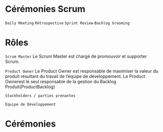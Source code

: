 # Cérémonies Scrum
`Daily Meeting` 
`Rétrospective` 
`Sprint Review` 
`Backlog Grooming` 

# Rôles
`Scrum Master`
Le Scrum Master est chargé de promouvoir et supporter Scrum.


`Product Owner`
Le Product Owner est responsable de maximiser la valeur du produit résultant du travail de l’équipe de développement.
Le Product Ownerest le seul responsable de la gestion du Backlog Produit(ProductBacklog)

`Stackholders / parties prenantes`


`Equipe de Développement` 

# Cérémonies